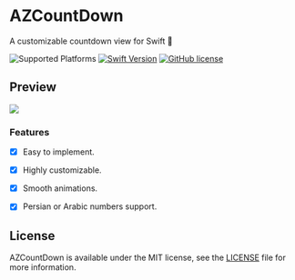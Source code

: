 # AZCountDown
A customizable countdown view for Swift 🚀

![Supported Platforms](https://img.shields.io/cocoapods/p/I?color=blue)
[![Swift Version](https://img.shields.io/badge/language-swift%205.0-brightgreen.svg)](https://developer.apple.com/swift)
[![GitHub license](https://img.shields.io/badge/license-MIT-important.svg)](https://github.com/shadow-of-arman/AZCountDown/blob/master/LICENSE)

## Preview
![](Example.gif)

### Features
- [x] Easy to implement.
- [x] Highly customizable.
- [x] Smooth animations.
- [x] Persian or Arabic numbers support.


## License

AZCountDown is available under the MIT license, see the [LICENSE](https://github.com/shadow-of-arman/AZCountDown/blob/master/LICENSE) file for more information.